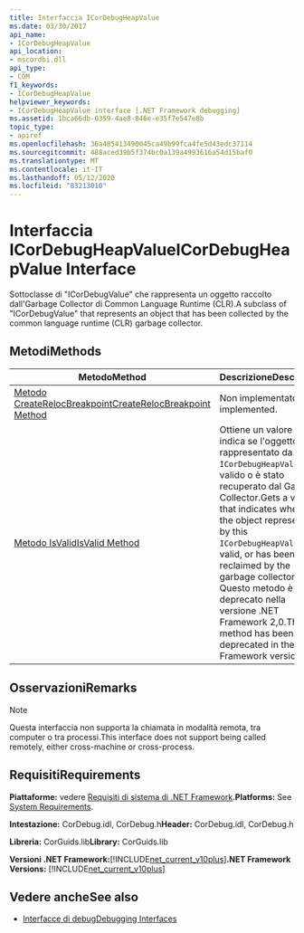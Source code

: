 ```yaml
---
title: Interfaccia ICorDebugHeapValue
ms.date: 03/30/2017
api_name:
- ICorDebugHeapValue
api_location:
- mscordbi.dll
api_type:
- COM
f1_keywords:
- ICorDebugHeapValue
helpviewer_keywords:
- ICorDebugHeapValue interface [.NET Framework debugging]
ms.assetid: 1bca66db-0359-4ae8-846e-e35f7e547e8b
topic_type:
- apiref
ms.openlocfilehash: 36a485413490045ca49b99fca4fe5d43edc37114
ms.sourcegitcommit: 488aced39b5f374bc0a139a4993616a54d15baf0
ms.translationtype: MT
ms.contentlocale: it-IT
ms.lasthandoff: 05/12/2020
ms.locfileid: "83213010"
---
```

# <a name="icordebugheapvalue-interface"></a><span data-ttu-id="38aa4-102">Interfaccia ICorDebugHeapValue</span><span class="sxs-lookup"><span data-stu-id="38aa4-102">ICorDebugHeapValue Interface</span></span>

<span data-ttu-id="38aa4-103">Sottoclasse di "ICorDebugValue" che rappresenta un oggetto raccolto dall'Garbage Collector di Common Language Runtime (CLR).</span><span class="sxs-lookup"><span data-stu-id="38aa4-103">A subclass of "ICorDebugValue" that represents an object that has been collected by the common language runtime (CLR) garbage collector.</span></span>  
  
## <a name="methods"></a><span data-ttu-id="38aa4-104">Metodi</span><span class="sxs-lookup"><span data-stu-id="38aa4-104">Methods</span></span>  
  
|<span data-ttu-id="38aa4-105">Metodo</span><span class="sxs-lookup"><span data-stu-id="38aa4-105">Method</span></span>|<span data-ttu-id="38aa4-106">Descrizione</span><span class="sxs-lookup"><span data-stu-id="38aa4-106">Description</span></span>|  
|------------|-----------------|  
|[<span data-ttu-id="38aa4-107">Metodo CreateRelocBreakpoint</span><span class="sxs-lookup"><span data-stu-id="38aa4-107">CreateRelocBreakpoint Method</span></span>](icordebugheapvalue-createrelocbreakpoint-method.md)|<span data-ttu-id="38aa4-108">Non implementato.</span><span class="sxs-lookup"><span data-stu-id="38aa4-108">Not implemented.</span></span>|  
|[<span data-ttu-id="38aa4-109">Metodo IsValid</span><span class="sxs-lookup"><span data-stu-id="38aa4-109">IsValid Method</span></span>](icordebugheapvalue-isvalid-method.md)|<span data-ttu-id="38aa4-110">Ottiene un valore che indica se l'oggetto rappresentato da `ICorDebugHeapValue` è valido o è stato recuperato dal Garbage Collector.</span><span class="sxs-lookup"><span data-stu-id="38aa4-110">Gets a value that indicates whether the object represented by this `ICorDebugHeapValue` is valid, or has been reclaimed by the garbage collector.</span></span> <span data-ttu-id="38aa4-111">Questo metodo è stato deprecato nella versione .NET Framework 2,0.</span><span class="sxs-lookup"><span data-stu-id="38aa4-111">This method has been deprecated in the .NET Framework version 2.0.</span></span>|  
  
## <a name="remarks"></a><span data-ttu-id="38aa4-112">Osservazioni</span><span class="sxs-lookup"><span data-stu-id="38aa4-112">Remarks</span></span>  
  
> [!NOTE]
> <span data-ttu-id="38aa4-113">Questa interfaccia non supporta la chiamata in modalità remota, tra computer o tra processi.</span><span class="sxs-lookup"><span data-stu-id="38aa4-113">This interface does not support being called remotely, either cross-machine or cross-process.</span></span>  
  
## <a name="requirements"></a><span data-ttu-id="38aa4-114">Requisiti</span><span class="sxs-lookup"><span data-stu-id="38aa4-114">Requirements</span></span>  
 <span data-ttu-id="38aa4-115">**Piattaforme:** vedere [Requisiti di sistema di .NET Framework](../../get-started/system-requirements.md).</span><span class="sxs-lookup"><span data-stu-id="38aa4-115">**Platforms:** See [System Requirements](../../get-started/system-requirements.md).</span></span>  
  
 <span data-ttu-id="38aa4-116">**Intestazione:** CorDebug.idl, CorDebug.h</span><span class="sxs-lookup"><span data-stu-id="38aa4-116">**Header:** CorDebug.idl, CorDebug.h</span></span>  
  
 <span data-ttu-id="38aa4-117">**Libreria:** CorGuids.lib</span><span class="sxs-lookup"><span data-stu-id="38aa4-117">**Library:** CorGuids.lib</span></span>  
  
 <span data-ttu-id="38aa4-118">**Versioni .NET Framework:**[!INCLUDE[net_current_v10plus](../../../../includes/net-current-v10plus-md.md)]</span><span class="sxs-lookup"><span data-stu-id="38aa4-118">**.NET Framework Versions:** [!INCLUDE[net_current_v10plus](../../../../includes/net-current-v10plus-md.md)]</span></span>  
  
## <a name="see-also"></a><span data-ttu-id="38aa4-119">Vedere anche</span><span class="sxs-lookup"><span data-stu-id="38aa4-119">See also</span></span>

- [<span data-ttu-id="38aa4-120">Interfacce di debug</span><span class="sxs-lookup"><span data-stu-id="38aa4-120">Debugging Interfaces</span></span>](debugging-interfaces.md)

